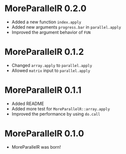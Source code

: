 # MoreParallelR 0.2.0

- Added a new function `index.apply`
- Added new arguments `progress.bar` in `parallel.apply`
- Improved the argument behavior of `FUN`

# MoreParallelR 0.1.2

- Changed `array.apply` to `parallel.apply`
- Allowed `matrix` input to `parallel.apply`

# MoreParallelR 0.1.1

- Added README
- Added more test for `MoreParallelR::array.apply`
- Improved the performance by using `do.call`

# MoreParallelR 0.1.0

- MoreParallelR was born!
